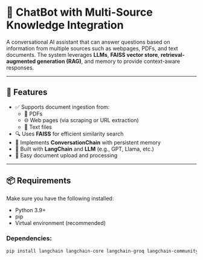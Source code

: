 # 🧠 ChatBot with Multi-Source Knowledge Integration

A conversational AI assistant that can answer questions based on information from multiple sources such as webpages, PDFs, and text documents. The system leverages **LLMs**, **FAISS vector store**, **retrieval-augmented generation (RAG)**, and memory to provide context-aware responses.

---

## 🚀 Features

- ✅ Supports document ingestion from:
  - 📄 PDFs
  - 🌐 Web pages (via scraping or URL extraction)
  - 📝 Text files
- 🔍 Uses **FAISS** for efficient similarity search
- 💬 Implements **ConversationChain** with persistent memory
- 🤖 Built with **LangChain** and **LLM** (e.g., GPT, Llama, etc.)
- 📁 Easy document upload and processing

---

## 📦 Requirements

Make sure you have the following installed:

- Python 3.9+
- pip
- Virtual environment (recommended)

### Dependencies:

```bash
pip install langchain langchain-core langchain-groq langchain-community openai faiss-cpu pypdf requests beautifulsoup4 sentence-transformers chromadb 
